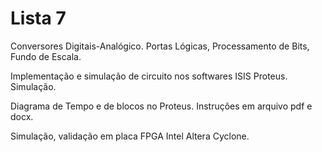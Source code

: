 # Lista 7

Conversores Digitais-Analógico. Portas Lógicas, Processamento de Bits, Fundo de Escala.

Implementação e simulação de circuito nos softwares ISIS Proteus. Simulação.

Diagrama de Tempo e de blocos no Proteus. Instruções em arquivo pdf e docx.

Simulação, validação em placa FPGA Intel Altera Cyclone.
